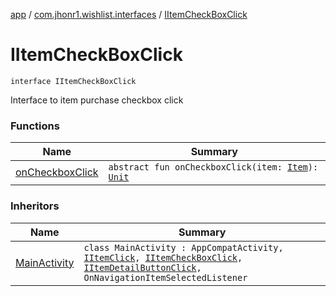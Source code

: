 [app](../../index.md) / [com.jhonr1.wishlist.interfaces](../index.md) / [IItemCheckBoxClick](./index.md)

# IItemCheckBoxClick

`interface IItemCheckBoxClick`

Interface to item purchase checkbox click

### Functions

| Name | Summary |
|---|---|
| [onCheckboxClick](on-checkbox-click.md) | `abstract fun onCheckboxClick(item: `[`Item`](../../com.jhonr1.wishlist.helpers/-item/index.md)`): `[`Unit`](https://kotlinlang.org/api/latest/jvm/stdlib/kotlin/-unit/index.html) |

### Inheritors

| Name | Summary |
|---|---|
| [MainActivity](../../com.jhonr1.wishlist.activities/-main-activity/index.md) | `class MainActivity : AppCompatActivity, `[`IItemClick`](../-i-item-click/index.md)`, `[`IItemCheckBoxClick`](./index.md)`, `[`IItemDetailButtonClick`](../-i-item-detail-button-click/index.md)`, OnNavigationItemSelectedListener` |
